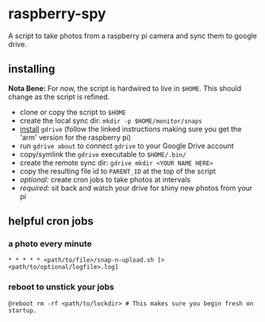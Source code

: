 # raspberry-spy
A script to take photos from a raspberry pi camera and sync them to google drive.

## installing
**Nota Bene:** For now, the script is hardwired to live in `$HOME`. This should change as the script is refined.
- clone or copy the script to `$HOME`
- create the local sync dir: `mkdir -p $HOME/monitor/snaps`
- [install](https://github.com/prasmussen/gdrive#installation) `gdrive` (follow the linked instructions making sure you get the 'arm' version for the raspberry pi)
- run `gdrive about` to connect `gdrive` to your Google Drive account
- copy/symlink the `gdrive` executable to `$HOME/.bin/`
- create the remote sync dir: `gdrive mkdir <YOUR NAME HERE>`
- copy the resulting file id to `PARENT_ID` at the top of the script
- *optional:* create cron jobs to take photos at intervals
- *required:* sit back and watch your drive for shiny new photos from your pi

## helpful cron jobs
### a photo every minute
`* * * * * <path/to/file>/snap-n-upload.sh [> <path/to/optional/logfile>.log]`
### reboot to unstick your jobs
`@reboot rm -rf <path/to/lockdir> # This makes sure you begin fresh on startup.`
